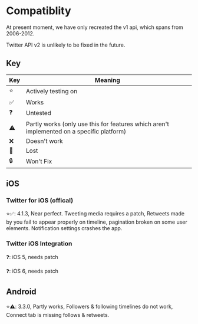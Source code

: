 # Compatiblity
At present moment, we have only recreated the v1 api, which spans from 2006-2012.

Twitter API v2 is unlikely to be fixed in the future.

## Key
 Key| Meaning |
|---| ------- |
| ⭐ | Actively testing on |
| ✅ | Works |
| ❓ | Untested
| ⚠️ | Partly works (only use this for features which aren't implemented on a specific platform) |
| ❌ | Doesn't work |
| 💾 | Lost |
| 🔒 | Won't Fix |

## iOS

### Twitter for iOS (offical)

⭐✅: 4.1.3, Near perfect. Tweeting media requires a patch, Retweets made by you fail to appear properly on timeline, pagination broken on some user elements. Notification settings crashes the app.

### Twitter iOS Integration

❓: iOS 5, needs patch

❓: iOS 6, needs patch

## Android
⭐⚠️: 3.3.0, Partly works, Followers & following timelines do not work, Connect tab is missing follows & retweets.